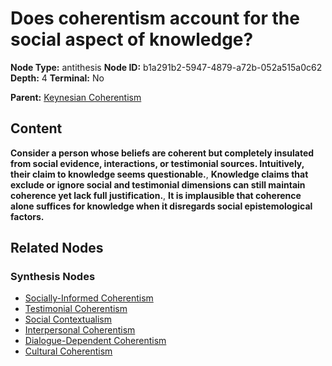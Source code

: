 # Does coherentism account for the social aspect of knowledge?

**Node Type:** antithesis
**Node ID:** b1a291b2-5947-4879-a72b-052a515a0c62
**Depth:** 4
**Terminal:** No

**Parent:** [Keynesian Coherentism](keynesian-coherentism-synthesis-f4f7953e-e920-40ba-8bb6-85c6f268191b.md)

## Content

**Consider a person whose beliefs are coherent but completely insulated from social evidence, interactions, or testimonial sources. Intuitively, their claim to knowledge seems questionable.**, **Knowledge claims that exclude or ignore social and testimonial dimensions can still maintain coherence yet lack full justification.**, **It is implausible that coherence alone suffices for knowledge when it disregards social epistemological factors.**

## Related Nodes

### Synthesis Nodes

- [Socially-Informed Coherentism](socially-informed-coherentism-synthesis-f0454fdb-ab3a-4d52-b827-b006c96eb7e0.md)
- [Testimonial Coherentism](testimonial-coherentism-synthesis-d233789c-5b21-45d0-a65f-260029b20e34.md)
- [Social Contextualism](social-contextualism-synthesis-8963abf4-fda7-4bcc-abf3-9733df2899d8.md)
- [Interpersonal Coherentism](interpersonal-coherentism-synthesis-fc848570-4532-4c60-9536-d141d406283c.md)
- [Dialogue-Dependent Coherentism](dialogue-dependent-coherentism-synthesis-9bc9d332-1d11-4f45-952d-b8fa35edc29a.md)
- [Cultural Coherentism](cultural-coherentism-synthesis-a00497c3-0d73-45ed-9665-d83a08f9222b.md)
